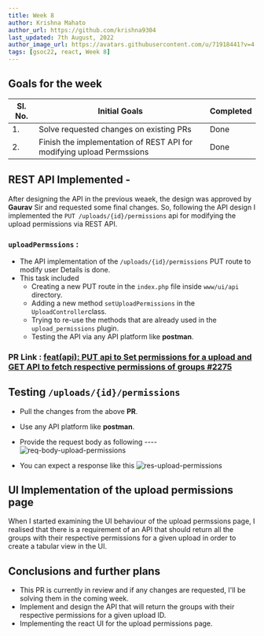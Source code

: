```yaml
---
title: Week 8
author: Krishna Mahato
author_url: https://github.com/krishna9304
last_updated: 7th August, 2022
author_image_url: https://avatars.githubusercontent.com/u/71918441?v=4
tags: [gsoc22, react, Week 8]
---
```


<!--
SPDX-License-Identifier: CC-BY-SA-4.0

SPDX-FileCopyrightText: 2022 Krishna Mahato <krishhtrishh9304@gmail.com>
-->

## Goals for the week

| Sl. No. | Initial Goals                                                         | Completed |
| ------- | --------------------------------------------------------------------- | --------- |
| 1.      | Solve requested changes on existing PRs                               | Done      |
| 2.      | Finish the implementation of REST API for modifying upload Permssions | Done      |

## REST API Implemented -

After designing the API in the previous weaek, the design was approved by **Gaurav** Sir and requested some final changes. So, following the API design I implemented the `PUT /uploads/{id}/permissions` api for modifying the upload permissions via REST API.

### `uploadPermssions` :

- The API implementation of the `/uploads/{id}/permissions` PUT route to modify user Details is done.
- This task included
  - Creating a new PUT route in the `index.php` file inside `www/ui/api` directory.
  - Adding a new method `setUploadPermissions` in the `UploadController`class.
  - Trying to re-use the methods that are already used in the `upload_permissions` plugin.
  - Testing the API via any API platform like **postman**.

### PR Link : [feat(api): PUT api to Set permissions for a upload and GET API to fetch respective permissions of groups #2275](https://github.com/fossology/fossology/pull/2275)

## Testing `/uploads/{id}/permissions`

- Pull the changes from the above **PR**.
- Use any API platform like **postman**.
- Provide the request body as following ----
  ![req-body-upload-permissions](/img/reactUI/api/uploadPermReq.png)

- You can expect a response like this
  ![res-upload-permissions](/img/reactUI/api/uploadPermRes.png)

## UI Implementation of the upload permissions page

When I started examining the UI behaviour of the upload permssions page, I realised that there is a requirement of an API that should return all the groups with their respective permissions for a given upload in order to create a tabular view in the UI.

## Conclusions and further plans

- This PR is currently in review and if any changes are requested, I'll be solving them in the coming week.
- Implement and design the API that will return the groups with their respective permissions for a given upload ID.
- Implementing the react UI for the upload permissions page.
